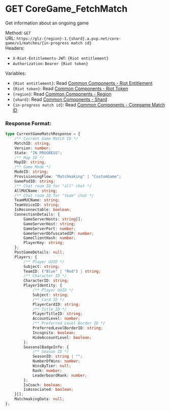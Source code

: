 <!--

This file is automatically generated!
Do not edit it directly!
See https://github.com/techchrism/valorant-api-docs/blob/trunk/contributing.md for more information.

-->

# GET CoreGame_FetchMatch

Get information about an ongoing game  


Method: `GET`  
URL: `https://glz-{region}-1.{shard}.a.pvp.net/core-game/v1/matches/{in-progress match id}`  
Headers:
 - `X-Riot-Entitlements-JWT`: `{Riot entitlement}`
 - `Authorization`: `Bearer {Riot token}`

Variables:
 - `{Riot entitlement}`: Read [Common Components - Riot Entitlement](../common-components.md#riot-entitlement)
 - `{Riot token}`: Read [Common Components - Riot Token](../common-components.md#riot-token)
 - `{region}`: Read [Common Components - Region](../common-components.md#region)
 - `{shard}`: Read [Common Components - Shard](../common-components.md#shard)
 - `{in-progress match id}`: Read [Common Components - Coregame Match ID](../common-components.md#coregame-match-id)


### Response Format:
```ts
type CurrentGameMatchResponse = {
    /** Current Game Match ID */
    MatchID: string;
    Version: number;
    State: "IN_PROGRESS";
    /** Map ID */
    MapID: string;
    /** Game Mode */
    ModeID: string;
    ProvisioningFlow: "Matchmaking" | "CustomGame";
    GamePodID: string;
    /** Chat room ID for "all" chat */
    AllMUCName: string;
    /** Chat room ID for "team" chat */
    TeamMUCName: string;
    TeamVoiceID: string;
    IsReconnectable: boolean;
    ConnectionDetails: {
        GameServerHosts: string[];
        GameServerHost: string;
        GameServerPort: number;
        GameServerObfuscatedIP: number;
        GameClientHash: number;
        PlayerKey: string;
    };
    PostGameDetails: null;
    Players: {
        /** Player UUID */
        Subject: string;
        TeamID: ("Blue" | "Red") | string;
        /** Character ID */
        CharacterID: string;
        PlayerIdentity: {
            /** Player UUID */
            Subject: string;
            /** Card ID */
            PlayerCardID: string;
            /** Title ID */
            PlayerTitleID: string;
            AccountLevel: number;
            /** Preferred Level Border ID */
            PreferredLevelBorderID: string;
            Incognito: boolean;
            HideAccountLevel: boolean;
        };
        SeasonalBadgeInfo: {
            /** Season ID */
            SeasonID: string | "";
            NumberOfWins: number;
            WinsByTier: null;
            Rank: number;
            LeaderboardRank: number;
        };
        IsCoach: boolean;
        IsAssociated: boolean;
    }[];
    MatchmakingData: null;
};
```
